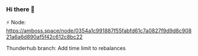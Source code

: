 ### Hi there 👋

:zap: Node: https://amboss.space/node/0354a1c991887f55fabfd61c7a0827f9d9d8c90821a6a6d890af5f42c612c8bc22

Thunderhub branch: Add time limit to rebalances
